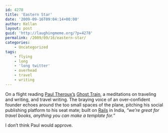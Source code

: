 ```yaml
---
id: 4278
title: 'Eastern Star'
date: '2009-09-16T09:04:14+00:00'
author: Kellan
layout: post
guid: 'http://laughingmeme.org/?p=4278'
permalink: /2009/09/16/eastern-star/
categories:
    - Uncategorized
tags:
    - flying
    - long
    - 'long twitter'
    - overhead
    - travel
    - writing
---
```


On a flight reading [Paul Theroux’s](http://www.paultheroux.com/) [Ghost Train](http://www.amazon.com/Ghost-Train-Eastern-Star-Railway/dp/0618418873), a meditations on traveling and writing, and travel writing. The braying voice of an over-confident founder echoes around the too small spaces of the plane, pitching his social publishing platform to his seat mate; built on [Rails](http://rubyonrails.org/) in India, *“we’re great for travel books, anything you can make a template for.”*

I don’t think Paul would approve.